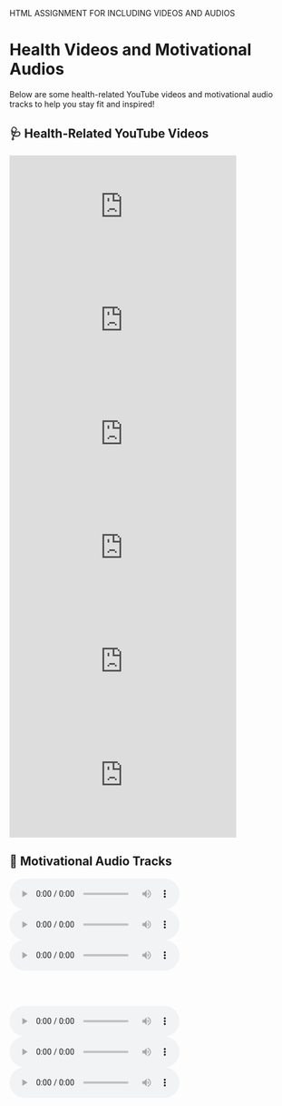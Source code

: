 HTML ASSIGNMENT FOR INCLUDING VIDEOS AND AUDIOS
# Health Videos and Motivational Audios

Below are some health-related YouTube videos and motivational audio tracks to help you stay fit and inspired!

## 🩺 Health-Related YouTube Videos

<iframe width="400" height="200" 
    src="https://www.youtube.com/embed/6nmTRZ3KfqE?si=JjyDpHqYFv7iBbM9" 
    title="The Truth About Healthy Living"
    frameborder="0" 
    allow="accelerometer; autoplay; clipboard-write; encrypted-media; gyroscope; picture-in-picture; web-share" 
    referrerpolicy="strict-origin-when-cross-origin" 
    allowfullscreen>
</iframe>

<iframe width="400" height="200" 
    src="https://www.youtube.com/embed/kKMkOcXLALU?si=NuPwGgWQxXzVdIwS" 
    title="How to Stay Healthy Every Day"
    frameborder="0" 
    allow="accelerometer; autoplay; clipboard-write; encrypted-media; gyroscope; picture-in-picture; web-share" 
    referrerpolicy="strict-origin-when-cross-origin" 
    allowfullscreen>
</iframe>

<iframe width="400" height="200" 
    src="https://www.youtube.com/embed/fnRM8ejfvJg?si=yDQlGJtLmNqT8Z6-" 
    title="Healthy Mind, Healthy Body"
    frameborder="0" 
    allow="accelerometer; autoplay; clipboard-write; encrypted-media; gyroscope; picture-in-picture; web-share" 
    referrerpolicy="strict-origin-when-cross-origin" 
    allowfullscreen>
</iframe>

<iframe width="400" height="200" 
    src="https://www.youtube.com/embed/pbhCpAMkxFM?si=ZDQfZy0sRrAqBzK_" 
    title="Top 10 Health Tips You Need To Know"
    frameborder="0" 
    allow="accelerometer; autoplay; clipboard-write; encrypted-media; gyroscope; picture-in-picture; web-share" 
    referrerpolicy="strict-origin-when-cross-origin" 
    allowfullscreen>
</iframe>

<iframe width="400" height="200" 
    src="https://www.youtube.com/embed/gJMQeGdyMN0?si=5VZoq4aKvZVZ6q0Q" 
    title="Fitness and Wellness for Beginners"
    frameborder="0" 
    allow="accelerometer; autoplay; clipboard-write; encrypted-media; gyroscope; picture-in-picture; web-share" 
    referrerpolicy="strict-origin-when-cross-origin" 
    allowfullscreen>
</iframe>

<iframe width="400" height="200" 
    src="https://www.youtube.com/embed/jv-dzztuWsc?si=1DnR3zUoBz5KdXh-" 
    title="Mental Health Awareness - Understanding Stress"
    frameborder="0" 
    allow="accelerometer; autoplay; clipboard-write; encrypted-media; gyroscope; picture-in-picture; web-share" 
    referrerpolicy="strict-origin-when-cross-origin" 
    allowfullscreen>
</iframe>

## 💪 Motivational Audio Tracks 

<audio controls>
  <source src="https://www.soundhelix.com/examples/mp3/MotivationalSpeech1.mp3"  type="audio/mpeg">
</audio>

<audio controls>
  <source src="https://www.soundhelix.com/examples/mp3/MotivationalSpeech2.mp3"  type="audio/mpeg">
</audio>

<audio controls>
  <source src="https://www.soundhelix.com/examples/mp3/MotivationalSpeech3.mp3"  type="audio/mpeg">
</audio>

<br><br>

<audio controls>
  <source src="https://www.soundhelix.com/examples/mp3/MotivationalSpeech4.mp3"  type="audio/mpeg">
</audio>

<audio controls>
  <source src="https://www.soundhelix.com/examples/mp3/MotivationalSpeech5.mp3"  type="audio/mpeg">
</audio>

<audio controls>
  <source src="https://www.soundhelix.com/examples/mp3/MotivationalSpeech6.mp3"  type="audio/mpeg">
</audio>